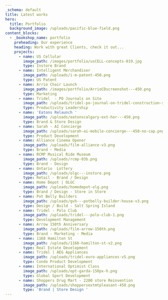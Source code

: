 ```yaml
---
_schema: default
title: Latest works
hero:
  title: Portfolio
  background_image: /uploads/pacific-blue-field.png
content_blocks:
  - _bookshop_name: portfolio
    preheading: Our experience
    heading: Work with great Clients, check it out...
    projects:
      - name: US Cellular
        image_path: /images/portfolio/usCELL-concepts-019.jpg
        type: Instore Brand
      - name: Intelligent Merchandiser
        image_path: /uploads/i-m-patent-450.png
        type: US Patent
      - name: Arrio Chair Launch
        image_path: /images/portfolio/ArrioCDscreenshot---450.png
        type: Marketing
      - name: Tridel  - PO Journals on Site
        image_path: /uploads/tridel-po-journal-on-tridel-construction-sites-v2.png
        type: Productivity Leadership
      - name: 'Eatons Relaunch '
        image_path: /uploads/eatonscalgary-ext-hor---450.png
        type: Brand & Store Design
      - name: Sarah - AI Concierge
        image_path: /uploads/sarah-ai-mobile-concierge---450-no-cap.png
        type: Product Development
      - name: Alliance Cinema Opener
        image_path: /uploads/film-alliance-v3.png
        type: Brand - Media
      - name: RCMP Musical Ride Museum
        image_path: /uploads/rcmp-03b.png
        type: Brand - Design
      - name: Ontario  Lottery
        image_path: /uploads/olgc---instore.png
        type: Retail - Brand / Design
      - name: Home Depot | OLGC
        image_path: /uploads/homedepot-olg.png
        type: Brand / Design - Store in Store
      - name: Pot Belly Builders
        image_path: /uploads/gvh---potbelly-builder-house-v3.png
        type: Design / Build - Salt Spring Island
      - name: Tridel - Polo Club
        image_path: /uploads/tridel---polo-club-1.png
        type: Development Management
      - name: Arrow 150th Anniversary
        image_path: /uploads/film-arrow-150th.png
        type: Brand - Marketing - Media
      - name: 1168 Hamilton St
        image_path: /uploads/1168-hamilton-st-v2.png
        type: Real Estate Development
      - name: Tridel | AEG Appliances
        image_path: /uploads/tridel-euro-appliances-v5.png
        type: Condo Product Development
      - name: International Optimist Class
        image_path: /uploads/opt-garda-150px-h.png
        type: Global Sport Development
      - name: Shoppers Drug Mart - 2200 store Reinvention
        image_path: /uploads/shoppersextmtpleasant-450.png
        type: 'Brand | Store Design '
---
```


